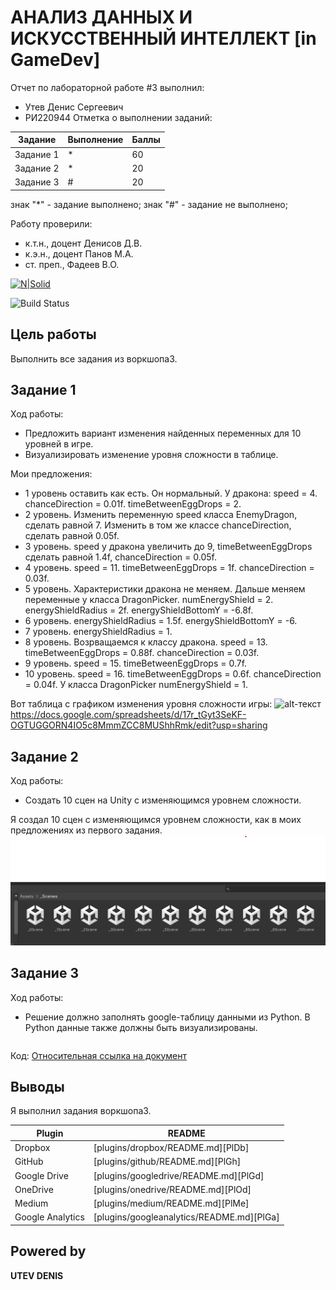 # АНАЛИЗ ДАННЫХ И ИСКУССТВЕННЫЙ ИНТЕЛЛЕКТ [in GameDev]
Отчет по лабораторной работе #3 выполнил:
- Утев Денис Сергеевич
- РИ220944
Отметка о выполнении заданий:

| Задание | Выполнение | Баллы |
| ------ | ------ | ------ |
| Задание 1 | * | 60 |
| Задание 2 | * | 20 |
| Задание 3 | # | 20 |

знак "*" - задание выполнено; знак "#" - задание не выполнено;

Работу проверили:
- к.т.н., доцент Денисов Д.В.
- к.э.н., доцент Панов М.А.
- ст. преп., Фадеев В.О.

[![N|Solid](https://cldup.com/dTxpPi9lDf.thumb.png)](https://nodesource.com/products/nsolid)

![Build Status](https://github.com/denisUtev/URFU_AD/actions/workflows/build.yml/badge.svg)

## Цель работы
Выполнить все задания из воркшопа3.

## Задание 1
Ход работы:
- Предложить вариант изменения найденных переменных для 10 уровней в игре. 
- Визуализировать изменение уровня сложности в таблице. 

Мои предложения:
- 1 уровень оставить как есть. Он нормальный. У дракона: speed = 4. chanceDirection = 0.01f. timeBetweenEggDrops = 2.
- 2 уровень. Изменить переменную speed класса EnemyDragon, сделать равной 7. Изменить в том же классе chanceDirection, сделать равной 0.05f.
- 3 уровень. speed у дракона увеличить до 9, timeBetweenEggDrops сделать равной 1.4f, chanceDirection = 0.05f.
- 4 уровень. speed = 11. timeBetweenEggDrops = 1f.  chanceDirection = 0.03f.
- 5 уровень. Характеристики дракона не меняем. Дальше меняем переменные у класса DragonPicker. numEnergyShield = 2. energyShieldRadius = 2f. energyShieldBottomY = -6.8f.
- 6 уровень. energyShieldRadius = 1.5f. energyShieldBottomY = -6.
- 7 уровень. energyShieldRadius = 1.
- 8 уровень. Возрващаемся к классу дракона. speed = 13. timeBetweenEggDrops = 0.88f. chanceDirection = 0.03f.
- 9 уровень. speed = 15. timeBetweenEggDrops = 0.7f.
- 10 уровень. speed = 16. timeBetweenEggDrops = 0.6f. chanceDirection = 0.04f. У класса DragonPicker numEnergyShield = 1.

Вот таблица с графиком изменения уровня сложности игры:
![alt-текст](assets/google-sheets.png "Гугл таблица")
https://docs.google.com/spreadsheets/d/17r_tGyt3SeKF-OGTUGGORN4IO5c8MmmZCC8MUShhRmk/edit?usp=sharing



## Задание 2
Ход работы:
-  Создать 10 сцен на Unity с изменяющимся уровнем сложности.

Я создал 10 сцен с изменяющимся уровнем сложности, как в моих предложениях из первого задания.
![alt-текст](assets/Unity_scenes.png "Скриншот из Unity")


## Задание 3
Ход работы: 
- Решение должно заполнять google-таблицу данными из Python. В Python данные также должны быть визуализированы.


```python

```

Код:
[Относительная ссылка на документ](assets/UnityBihaviourScrpit.cs)



## Выводы

Я выполнил задания воркшопа3.

| Plugin | README |
| ------ | ------ |
| Dropbox | [plugins/dropbox/README.md][PlDb] |
| GitHub | [plugins/github/README.md][PlGh] |
| Google Drive | [plugins/googledrive/README.md][PlGd] |
| OneDrive | [plugins/onedrive/README.md][PlOd] |
| Medium | [plugins/medium/README.md][PlMe] |
| Google Analytics | [plugins/googleanalytics/README.md][PlGa] |

## Powered by

**UTEV DENIS**
